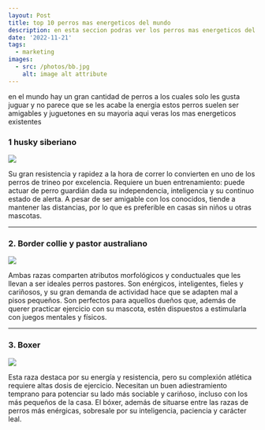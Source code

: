 ```yaml
---
layout: Post
title: top 10 perros mas energeticos del mundo
description: en esta seccion podras ver los perros mas energeticos del mundo  aquellos que solo juegan en corren.
date: '2022-11-21'
tags:
  - marketing
images:
  - src: /photos/bb.jpg
    alt: image alt attribute
---
```


en el mundo hay un gran cantidad de perros a los cuales solo les gusta juguar y no parece que se les acabe la energia estos perros suelen ser amigables y juguetones en su mayoria aqui veras los mas energeticos existentes

### 1 husky siberiano

![](/photos/hh.jpg)

Su gran resistencia y rapidez a la hora de correr lo convierten en uno de los perros de trineo por excelencia. Requiere un buen entrenamiento: puede actuar de perro guardián dada su independencia, inteligencia y su continuo estado de alerta. A pesar de ser amigable con los conocidos, tiende a mantener las distancias, por lo que es preferible en casas sin niños u otras mascotas.

---

### 2. Border collie y pastor australiano

![](/photos/ff.jpg)

Ambas razas comparten atributos morfológicos y conductuales que les llevan a ser ideales perros pastores. Son enérgicos, inteligentes, fieles y cariñosos, y su gran demanda de actividad hace que se adapten mal a pisos pequeños. Son perfectos para aquellos dueños que, además de querer practicar ejercicio con su mascota, estén dispuestos a estimularla con juegos mentales y físicos.


---

### 3. Boxer

![](/photos/jj.jpg)

Esta raza destaca por su energía y resistencia, pero su complexión atlética requiere altas dosis de ejercicio. Necesitan un buen adiestramiento temprano para potenciar su lado más sociable y cariñoso, incluso con los más pequeños de la casa. El bóxer, además de situarse entre las razas de perros más enérgicas, sobresale por su inteligencia, paciencia y carácter leal.